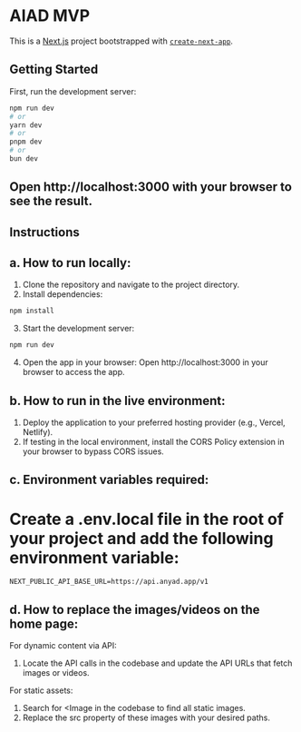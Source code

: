 # AIAD MVP

This is a [Next.js](https://nextjs.org) project bootstrapped with [`create-next-app`](https://nextjs.org/docs/app/api-reference/cli/create-next-app).

## Getting Started

First, run the development server:

```bash
npm run dev
# or
yarn dev
# or
pnpm dev
# or
bun dev

```
Open http://localhost:3000 with your browser to see the result. 
---

## Instructions

## a. How to run locally: 
1. Clone the repository and navigate to the project directory.
2. Install dependencies:
```bash
npm install
```
3. Start the development server:
```bash
npm run dev
```
4. Open the app in your browser:
Open http://localhost:3000 in your browser to access the app.

## b. How to run in the live environment:
 1. Deploy the application to your preferred hosting provider (e.g., Vercel, Netlify).
 2. If testing in the local environment, install the CORS Policy extension in your browser to bypass CORS issues.

## c. Environment variables required:
# Create a .env.local file in the root of your project and add the following environment variable:
```
NEXT_PUBLIC_API_BASE_URL=https://api.anyad.app/v1
```
## d. How to replace the images/videos on the home page:
For dynamic content via API:
1. Locate the API calls in the codebase and update the API URLs that fetch images or videos.

For static assets:
1. Search for <Image in the codebase to find all static images.
2. Replace the src property of these images with your desired paths.
